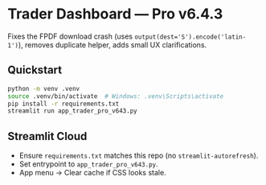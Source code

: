 # Trader Dashboard — Pro v6.4.3
Fixes the FPDF download crash (uses `output(dest='S').encode('latin-1')`), removes duplicate helper, adds small UX clarifications.

## Quickstart
```bash
python -m venv .venv
source .venv/bin/activate  # Windows: .venv\Scripts\activate
pip install -r requirements.txt
streamlit run app_trader_pro_v643.py
```

## Streamlit Cloud
- Ensure `requirements.txt` matches this repo (no `streamlit-autorefresh`).
- Set entrypoint to `app_trader_pro_v643.py`.
- App menu → Clear cache if CSS looks stale.